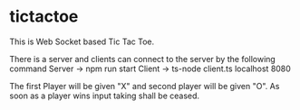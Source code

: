 # tictactoe

This is Web Socket based Tic Tac Toe.

There is a server and clients can connect to the server by the following command
Server -> npm run start
Client ->
ts-node client.ts localhost 8080 <name of player>

The first Player will be given "X" and second player will be given "O".
As soon as a player wins input taking shall be ceased.
